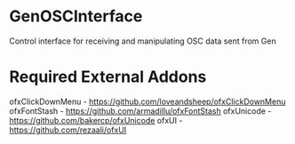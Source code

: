 GenOSCInterface
===============

Control interface for receiving and manipulating OSC data sent from Gen


Required External Addons
===============
ofxClickDownMenu - https://github.com/loveandsheep/ofxClickDownMenu
ofxFontStash - https://github.com/armadillu/ofxFontStash
ofxUnicode - https://github.com/bakercp/ofxUnicode
ofxUI - https://github.com/rezaali/ofxUI
